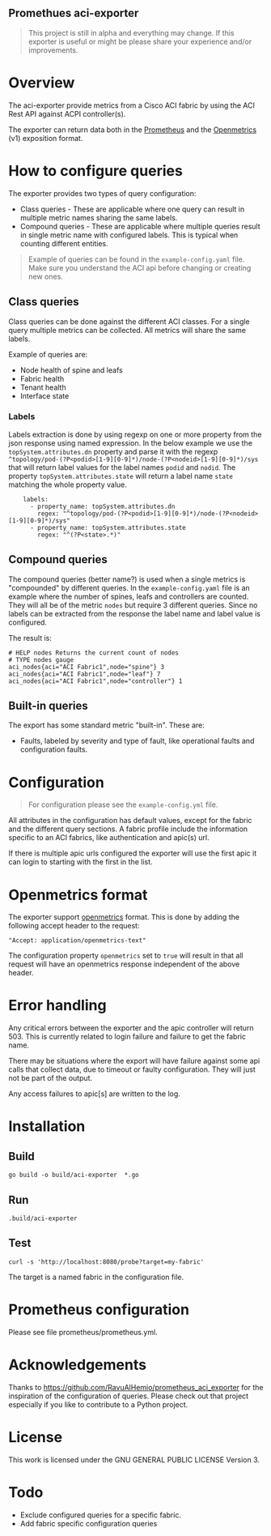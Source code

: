 Promethues aci-exporter
------------

> This project is still in alpha and everything may change. If this exporter is useful or might be please share
> your experience and/or improvements.  

# Overview
The aci-exporter provide metrics from a Cisco ACI fabric by using the ACI Rest API against ACPI controller(s).

The exporter can return data both in the [Prometheus](https://prometheus.io/) and the [Openmetrics](https://openmetrics.io/) (v1) exposition format. 

# How to configure queries
 
The exporter provides two types of query configuration:

- Class queries - These are applicable where one query can result in multiple metric names sharing the same labels. 
- Compound queries - These are applicable where multiple queries result in single metric name with configured labels. 
This is typical when counting different entities.

> Example of queries can be found in the `example-config.yaml` file. 
> Make sure you understand the ACI api before changing or creating new ones.

## Class queries
Class queries can be done against the different ACI classes. For a single query multiple metrics can be collected. 
All metrics will share the same labels.  

Example of queries are:

- Node health of spine and leafs 
- Fabric health
- Tenant health
- Interface state

### Labels
Labels extraction is done by using regexp on one or more property from the json response using named expression.
In the below example we use the `topSystem.attributes.dn` property and parse it with the regexp 
`^topology/pod-(?P<podid>[1-9][0-9]*)/node-(?P<nodeid>[1-9][0-9]*)/sys` that will return label values for the label 
names `podid` and `nodid`. The property `topSystem.attributes.state` will return a label name `state` matching the
whole property value.

```
    labels:
      - property_name: topSystem.attributes.dn
        regex: "^topology/pod-(?P<podid>[1-9][0-9]*)/node-(?P<nodeid>[1-9][0-9]*)/sys"
      - property_name: topSystem.attributes.state
        regex: "^(?P<state>.*)"
```

## Compound queries 
The compound queries (better name?) is used when a single metrics is "compounded" by different queries. In the 
`example-config.yaml` file is an example where the number of spines, leafs and controllers are counted. They will
all be of the metric `nodes` but require 3 different queries. Since no labels can be extracted from the response 
the label name and label value is configured.

The result is:
```
# HELP nodes Returns the current count of nodes
# TYPE nodes gauge
aci_nodes{aci="ACI Fabric1",node="spine"} 3
aci_nodes{aci="ACI Fabric1",node="leaf"} 7
aci_nodes{aci="ACI Fabric1",node="controller"} 1
```

## Built-in queries  
The export has some standard metric "built-in". These are:
- Faults, labeled by severity and type of fault, like operational faults and configuration faults.

# Configuration

> For configuration please see the `example-config.yml` file.

All attributes in the configuration has default values, except for the fabric and the different query sections.
A fabric profile include the information specific to an ACI fabrics, like authentication and apic(s) url.

If there is multiple apic urls configured the exporter will use the first apic it can login to starting with the first
in the list.

# Openmetrics format
The exporter support [openmetrics](https://openmetrics.io/) format. This is done by adding the following accept header to the request:

    "Accept: application/openmetrics-text"

The configuration property `openmetrics` set to `true` will result in that all request will have an openmetrics 
response independent of the above header.

# Error handling
Any critical errors between the exporter and the apic controller will return 503. This is currently related to login 
failure and failure to get the fabric name.
 
There may be situations where the export will have failure against some api calls that collect data, due to timeout or
faulty configuration. They will just not be part of the output.

Any access failures to apic[s] are written to the log.

# Installation

## Build 
    go build -o build/aci-exporter  *.go

## Run
    .build/aci-exporter 
    
## Test
    curl -s 'http://localhost:8080/probe?target=my-fabric'
    
The target is a named fabric in the configuration file.
    
# Prometheus configuration

Please see file prometheus/prometheus.yml.

# Acknowledgements

Thanks to https://github.com/RavuAlHemio/prometheus_aci_exporter for the inspiration of the configuration of queries. 
Please check out that project especially if you like to contribute to a Python project.   

# License
This work is licensed under the GNU GENERAL PUBLIC LICENSE Version 3.
 
# Todo 
- Exclude configured queries for a specific fabric.
- Add fabric specific configuration queries
